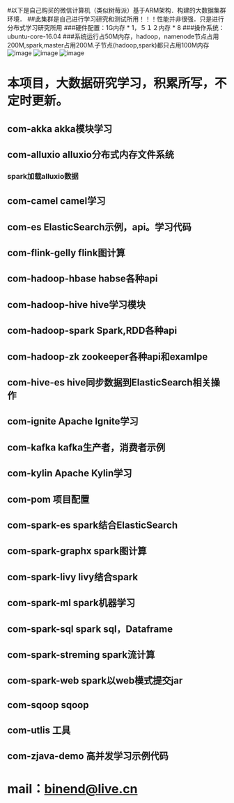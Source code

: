 
#以下是自己购买的微信计算机（类似树莓派）基于ARM架构．构建的大数据集群环境．
##此集群是自己进行学习研究和测试所用！！！性能并非很强．只是进行分布式学习研究所用
###硬件配置：1G内存 * 1，５１２内存 * 8
###操作系统：ubuntu-core-16.04
###系统运行占50M内存，hadoop，namenode节点占用200M,spark,master占用200M.子节点(hadoop,spark)都只占用100M内存
![image](https://github.com/titainic/note-image/blob/master/1.jpg)
![image](https://github.com/titainic/note-image/blob/master/2.jpg)
![image](https://github.com/titainic/note-image/blob/master/3.jpg)
# 本项目，大数据研究学习，积累所写，不定时更新。
## com-akka         akka模块学习
## com-alluxio      alluxio分布式内存文件系统
### spark加载alluxio数据
## com-camel        camel学习
## com-es           ElasticSearch示例，api。学习代码
## com-flink-gelly  flink图计算
## com-hadoop-hbase habse各种api
## com-hadoop-hive  hive学习模块
## com-hadoop-spark Spark,RDD各种api
## com-hadoop-zk    zookeeper各种api和examlpe
## com-hive-es      hive同步数据到ElasticSearch相关操作
## com-ignite       Apache Ignite学习
## com-kafka        kafka生产者，消费者示例
## com-kylin        Apache Kylin学习
## com-pom          项目配置
## com-spark-es     spark结合ElasticSearch
## com-spark-graphx spark图计算
## com-spark-livy   livy结合spark
## com-spark-ml     spark机器学习
## com-spark-sql    spark sql，Dataframe
## com-spark-streming   spark流计算
## com-spark-web    spark以web模式提交jar
## com-sqoop        sqoop
## com-utlis        工具
## com-zjava-demo   高并发学习示例代码

# mail：binend@live.cn
